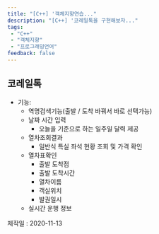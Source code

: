 ```yaml
---
title: "[C++] '객체지향연습..."
description: "[C++] '코레일톡을 구현해보자..."
tags: 
 - "C++"
 - "객체지향"
 - "프로그래밍언어"
feedback: false
---
```


## 코레일톡

+ 기능:
  + 역명검색기능(출발 / 도착 바꿔서 바로 선택가능)
  + 날짜 시간 입력
    + 오늘을 기준으로 하는 일주일 달력 제공
  + 열차조회결과
    + 일반식 특실 좌석 현황 조회 및 가격 확인
  + 열차표확인
    + 출발 도착점
    + 출발 도착시간
    + 열차이름
    + 객실위치
    + 발권일시
  + 실시간 운행 정보






제작일 : 2020-11-13

